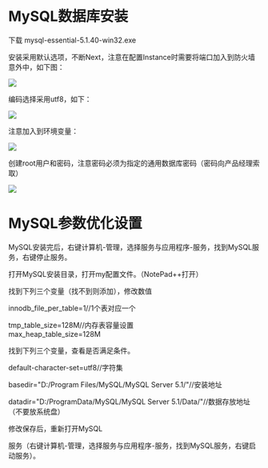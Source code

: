 # MySQL数据库安装

下载 mysql-essential-5.1.40-win32.exe 

安装采用默认选项，不断Next，注意在配置Instance时需要将端口加入到防火墙意外中，如下图：

![](http://ww1.sinaimg.cn/large/006R5gQQgy1fgjst6srz9j30e30aqdgm.jpg)

编码选择采用utf8，如下：

![](http://ww1.sinaimg.cn/large/006R5gQQgy1fgjst6rzixj30e00ammyo.jpg)

注意加入到环境变量：

![](http://ww1.sinaimg.cn/large/006R5gQQgy1fgjst6txd5j30e00amaba.jpg)

创建root用户和密码，注意密码必须为指定的通用数据库密码（密码向产品经理索取）

![](http://ww1.sinaimg.cn/large/006R5gQQgy1fgjst6ssc0j30e00amjsk.jpg)




# MySQL参数优化设置

MySQL安装完后，右键计算机-管理，选择服务与应用程序-服务，找到MySQL服务，右键停止服务。

打开MySQL安装目录，打开my配置文件。（NotePad++打开）

找到下列三个变量（找不到则添加），修改数值

innodb\_file\_per\_table=1//1个表对应一个

tmp\_table\_size=128M//内存表容量设置  
max\_heap\_table\_size=128M

找到下列三个变量，查看是否满足条件。

default-character-set=utf8//字符集

basedir="D:/Program Files/MySQL/MySQL Server 5.1/"//安装地址

datadir="D:/ProgramData/MySQL/MySQL Server 5.1/Data/"//数据存放地址（不要放系统盘）



修改保存后，重新打开MySQL

服务（右键计算机-管理，选择服务与应用程序-服务，找到MySQL服务，右键启动服务）。

